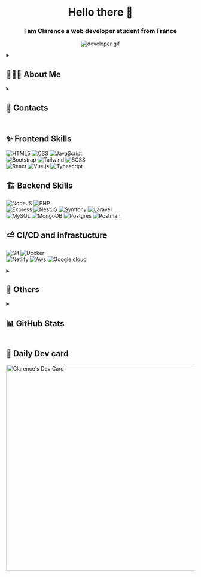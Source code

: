<h1 align='center'>Hello there 👋</h1> 
<h3 align="center">I am Clarence a web developer student from France</h3> 
<p align="center"><img src="https://media4.giphy.com/media/qgQUggAC3Pfv687qPC/giphy.gif?cid=ecf05e47lwi36ebl6068744b235k2g6yoygdr8ddnvx03a68&rid=giphy.gif" alt="developer gif" /></p>

<details>
<summary><h2>👨🏻‍💻 About Me</h2></summary>
<ul>
  <li>My different projects are mainly school or personal projects.</li>
  <li>I am an intern in a start-up about company mutuals.</li>
  <li>I am a fullstack developer, but more skilled on frontend.</li>
</ul>
</details>

<details>
  <summary><h2>📧 Contacts<h2></summary>
    <a href="mailto:potel.clarence@gmail.com"><img src="https://img.shields.io/badge/Gmail-D14836?style=for-the-badge&logo=gmail&logoColor=white" alt="Badge Gmail" /></a>
    <a href="https://www.linkedin.com/in/clarence-potel"><img src="https://img.shields.io/badge/LinkedIn-0077B5?style=for-the-badge&logo=linkedin&logoColor=white" alt="Badge LinkedIn" /></a>
</details>

## ✨ Frontend Skills

![HTML5](https://img.shields.io/badge/html5-%23E34F26.svg?style=for-the-badge&logo=html5&logoColor=white) 
![CSS](https://img.shields.io/badge/css3-%23026AA7.svg?style=for-the-badge&logo=html5&logoColor=white) 
![JavaScript](https://img.shields.io/badge/javascript-%23323330.svg?style=for-the-badge&logo=javascript&logoColor=%23F7DF1E) 
<br/>
![Bootstrap](https://img.shields.io/badge/bootstrap-%23773177.svg?style=for-the-badge&logo=bootstrap&logoColor=white) 
![Tailwind](https://img.shields.io/badge/tailwind-%2306B6D4.svg?style=for-the-badge&logo=tailwindcss&logoColor=white) 
![SCSS](https://img.shields.io/badge/sass-%23E23237.svg?style=for-the-badge&logo=sass&logoColor=white) 
<br/>
![React](https://img.shields.io/badge/react-%2320232a.svg?style=for-the-badge&logo=react&logoColor=%2361DAFB)
![Vue.js](https://img.shields.io/badge/vuejs-%2335495e.svg?style=for-the-badge&logo=vuedotjs&logoColor=%234FC08D)
![Typescript](https://img.shields.io/badge/TypeScript-007ACC?style=for-the-badge&logo=typescript&logoColor=white)

## 🏗️ Backend Skills

![NodeJS](https://img.shields.io/badge/node.js-6DA55F?style=for-the-badge&logo=node.js&logoColor=white) 
![PHP](https://img.shields.io/badge/php-%23777BB4.svg?style=for-the-badge&logo=php&logoColor=white)
<br/>
![Express](https://img.shields.io/badge/express-%23000000.svg?style=for-the-badge&logo=express&logoColor=white) 
![NestJS](https://img.shields.io/badge/nestjs-%23E0234E.svg?style=for-the-badge&logo=nestjs&logoColor=white) 
![Symfony](https://img.shields.io/badge/symfony-%23000000.svg?style=for-the-badge&logo=symfony&logoColor=white) 
![Laravel](https://img.shields.io/badge/laravel-%23FF2D20.svg?style=for-the-badge&logo=laravel&logoColor=white) 
<br/>
![MySQL](https://img.shields.io/badge/mysql-%2300f.svg?style=for-the-badge&logo=mysql&logoColor=white) 
![MongoDB](https://img.shields.io/badge/MongoDB-%234ea94b.svg?style=for-the-badge&logo=mongodb&logoColor=white) 
![Postgres](https://img.shields.io/badge/postgres-%23316192.svg?style=for-the-badge&logo=postgresql&logoColor=white)
![Postman](https://img.shields.io/badge/Postman-FF6C37?style=for-the-badge&logo=postman&logoColor=white) 

## ⛅ CI/CD and infrastucture

![Git](https://img.shields.io/badge/git-%23F05032.svg?style=for-the-badge&logo=git&logoColor=white)
![Docker](https://img.shields.io/badge/docker-%230db7ed.svg?style=for-the-badge&logo=docker&logoColor=white)
<br/>
![Netlify](https://img.shields.io/badge/Netlify-00C7B7?style=for-the-badge&logo=netlify&logoColor=white)
![Aws](https://img.shields.io/badge/Amazon_AWS-232F3E?style=for-the-badge&logo=amazon-aws&logoColor=white)
![Google cloud](https://img.shields.io/badge/Google_Cloud-4285F4?style=for-the-badge&logo=google-cloud&logoColor=white)

<details>
  <summary><h2>🎁 Others</h2></summary>
  <img src="https://img.shields.io/badge/figma-%23F24E1E.svg?style=for-the-badge&logo=figma&logoColor=white" alt="Badge Figma"/>
  <img src="https://img.shields.io/badge/Dribbble-EA4C89?style=for-the-badge&logo=dribbble&logoColor=white" alt="Badge Dribble" />
</details>

<details>
  <summary><h2>📊 GitHub Stats</h2></summary>
  <img src="https://github-readme-stats.vercel.app/api?username=Clarenceptl&theme=dark&hide_border=false&include_all_commits=false&count_private=true" alt="Stats github" />
  <img src="https://github-readme-streak-stats.herokuapp.com/?user=Clarenceptl&theme=dark&hide_border=false" alt="Stats github" />
</details>

## 🪪 Daily Dev card
<a href="https://app.daily.dev/clarenceptl"><img src="https://api.daily.dev/devcards/v2/MopxymFHkd6RmeSeqXzPq.png?r=rdz&type=wide" width="552" alt="Clarence's Dev Card"/></a>
